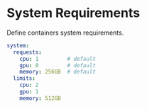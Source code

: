 # System Requirements

Define containers system requirements.

```yaml
system:
  requests:
    cpu: 1         # default
    gpu: 0         # default
    memory: 256GB  # default
  limits:
    cpu: 2
    gpu: 1
    memory: 512GB
```
